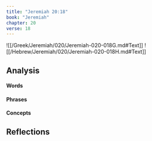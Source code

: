 ```yaml
---
title: "Jeremiah 20:18"
book: "Jeremiah"
chapter: 20
verse: 18
---
```

![[/Greek/Jeremiah/020/Jeremiah-020-018G.md#Text]]
![[/Hebrew/Jeremiah/020/Jeremiah-020-018H.md#Text]]

## Analysis

#### Words

#### Phrases

#### Concepts

## Reflections
